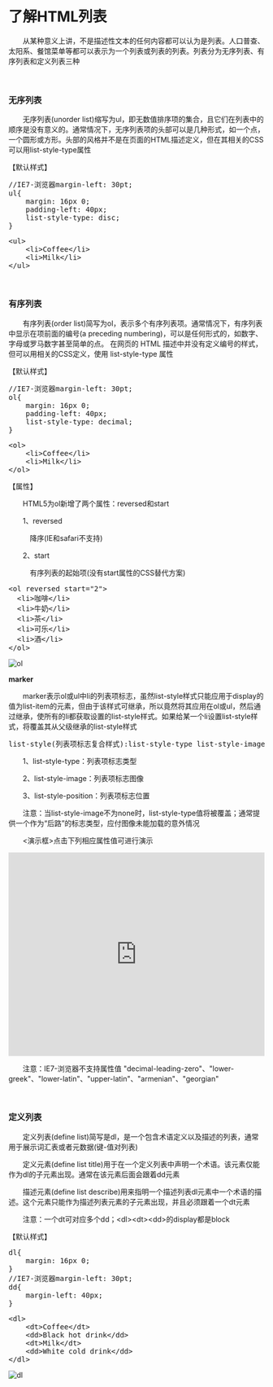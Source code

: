 # 了解HTML列表

&emsp;&emsp;从某种意义上讲，不是描述性文本的任何内容都可以认为是列表。人口普查、太阳系、餐馆菜单等都可以表示为一个列表或列表的列表。列表分为无序列表、有序列表和定义列表三种

&nbsp;

### 无序列表

&emsp;&emsp;无序列表(unorder list)缩写为ul，即无数值排序项的集合，且它们在列表中的顺序是没有意义的。通常情况下，无序列表项的头部可以是几种形式，如一个点，一个圆形或方形。头部的风格并不是在页面的HTML描述定义，但在其相关的CSS可以用list-style-type属性

【默认样式】　

<div>
<pre>//IE7-浏览器margin-left: 30pt;
ul{
    margin: 16px 0;
    padding-left: 40px;
    list-style-type: disc;
}</pre>
</div>
<div>
<pre>&lt;ul&gt;
    &lt;li&gt;Coffee&lt;/li&gt;
    &lt;li&gt;Milk&lt;/li&gt;
&lt;/ul&gt;</pre>
</div>

&nbsp;

### 有序列表

&emsp;&emsp;有序列表(order list)简写为ol，表示多个有序列表项。通常情况下，有序列表中显示在项前面的编号(a preceding numbering)，可以是任何形式的，如数字、字母或罗马数字甚至简单的点。 在网页的 HTML 描述中并没有定义编号的样式，但可以用相关的CSS定义，使用 list-style-type 属性

【默认样式】

<div>
<pre>//IE7-浏览器margin-left: 30pt;
ol{
    margin: 16px 0;
    padding-left: 40px;
    list-style-type: decimal;
}</pre>
</div>
<div>
<pre>&lt;ol&gt;
    &lt;li&gt;Coffee&lt;/li&gt;
    &lt;li&gt;Milk&lt;/li&gt;
&lt;/ol&gt;</pre>
</div>

【属性】

&emsp;&emsp;HTML5为ol新增了两个属性：reversed和start

&emsp;&emsp;1、reversed

&emsp;&emsp;&emsp;降序(IE和safari不支持)

&emsp;&emsp;2、start

&emsp;&emsp;&emsp;有序列表的起始项(没有start属性的CSS替代方案)

<div>
<pre>&lt;ol reversed start="2"&gt;
  &lt;li&gt;咖啡&lt;/li&gt;
  &lt;li&gt;牛奶&lt;/li&gt;
  &lt;li&gt;茶&lt;/li&gt;
  &lt;li&gt;可乐&lt;/li&gt;
  &lt;li&gt;酒&lt;/li&gt;    
&lt;/ol&gt;</pre>
</div>

![ol](https://pic.xiaohuochai.site/blog/HTML_tags_ol.gif)

**marker**

&emsp;&emsp;marker表示ol或ul中li的列表项标志，虽然list-style样式只能应用于display的值为list-item的元素，但由于该样式可继承，所以竟然将其应用在ol或ul，然后通过继承，使所有的li都获取设置的list-style样式。如果给某一个li设置list-style样式，将覆盖其从父级继承的list-style样式

<div>
<pre>list-style(列表项标志复合样式):list-style-type list-style-image list-style-position</pre>
</div>

&emsp;&emsp;1、list-style-type：列表项标志类型

&emsp;&emsp;2、list-style-image：列表项标志图像

&emsp;&emsp;3、list-style-position：列表项标志位置

&emsp;&emsp;注意：当list-style-image不为none时，list-style-type值将被覆盖；通常提供一个作为&ldquo;后路&rdquo;的标志类型，应付图像未能加载的意外情况

&emsp;&emsp;&lt;演示框&gt;点击下列相应属性值可进行演示

<iframe src="https://demo.xiaohuochai.site/html/list/l111.html" frameborder="0" width="100%" height="400"></iframe>

&emsp;&emsp;注意：IE7-浏览器不支持属性值 "decimal-leading-zero"、"lower-greek"、"lower-latin"、"upper-latin"、"armenian"、"georgian"

&nbsp;

### 定义列表

&emsp;&emsp;定义列表(define list)简写是dl，是一个包含术语定义以及描述的列表，通常用于展示词汇表或者元数据(键-值对列表)

&emsp;&emsp;定义元素(define list title)用于在一个定义列表中声明一个术语。该元素仅能作为dl的子元素出现。通常在该元素后面会跟着dd元素

&emsp;&emsp;描述元素(define list describe)用来指明一个描述列表dl元素中一个术语的描述。这个元素只能作为描述列表元素的子元素出现，并且必须跟着一个dt元素

&emsp;&emsp;注意：一个dt可对应多个dd；&lt;dl&gt;&lt;dt&gt;&lt;dd&gt;的display都是block

【默认样式】

<div>
<pre>
dl{
    margin: 16px 0;
}
//IE7-浏览器margin-left: 30pt;    
dd{
    margin-left: 40px;
}</pre>
</div>
<div>
<pre>&lt;dl&gt;
    &lt;dt&gt;Coffee&lt;/dt&gt;
    &lt;dd&gt;Black hot drink&lt;/dd&gt;
    &lt;dt&gt;Milk&lt;/dt&gt;
    &lt;dd&gt;White cold drink&lt;/dd&gt;
&lt;/dl&gt;</pre>
</div>

![dl](https://pic.xiaohuochai.site/blog/HTML_tags_dl.png)
